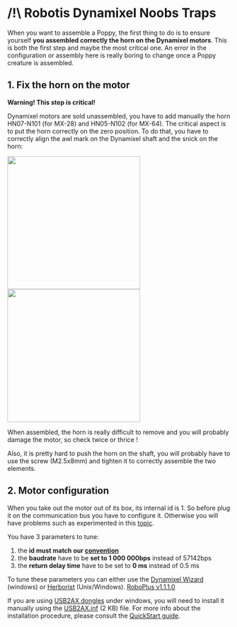 # /!\ Robotis Dynamixel Noobs Traps

When you want to assemble a Poppy, the first thing to do is to ensure yourself **you assembled correctly the horn on the Dynamixel motors**. This is both the first step and maybe the most critical one. An error in the configuration or assembly here is really boring to change once a Poppy creature is assembled.

## 1. Fix the horn on the motor
**Warning! This step is critical!**

Dynamixel motors are sold unassembled, you have to add manually the horn HN07-N101 (for MX-28) and HN05-N102 (for MX-64).
The critical aspect is to put the horn correctly on the zero position. To do that, you have to correctly align the awl mark on the Dynamixel shaft and the snick on the horn:

<img src="img/robotis_dynamixel_axe_mark.jpg" height="300"> <img src="img/robotis_horn_mark.jpg" height="300">

When assembled, the horn is really difficult to remove and you will probably damage the motor, so check twice or thrice !

Also, it is pretty hard to push the horn on the shaft, you will probably have to use the screw (M2.5x8mm) and tighten it to correctly assemble the two elements.


## 2. Motor configuration
When you take out the motor out of its box, its internal id is 1. So before plug it on the communication bus you have to configure it. Otherwise you will have problems such as experimented in this [topic](https://forum.poppy-project.org/t/dynamixel-first-uses/91/5).

You have 3 parameters to tune:

 1. the **id must match our [convention][1]**
 2. the **baudrate** have to be **set to 1 000 000bps** instead of 57142bps
 3. the **return delay time** have to be set to **0 ms** instead of 0.5 ms

To tune these parameters you can either use the [Dynamixel Wizard][2] (windows) or [Herborist][3] (Unix/Windows).
<a class="attachment" href="http://www.robotis.com/xe/download_en/657775">RoboPlus v1.1.1.0 </a>

If you are using [USB2AX dongles][4] under windows, you will need to install it manually using the <a class="attachment" href="https://github.com/Xevel/usb2ax/raw/master/firmware/lufa_usb2ax/USB2AX.inf">USB2AX.inf</a> (2 KB) file.
For more info about the installation procedure, please consult the [QuickStart guide][5].


  [1]: https://forum.poppy-project.org/t/assembly-instructions-motor-naming-convention-and-configuration/87
  [2]: http://support.robotis.com/en/software/roboplus/dynamixel_monitor/quickstart/dynamixel_monitor_connection.htm
  [3]: http://poppy-project.github.io/pypot/herborist.html
  [4]: http://www.xevelabs.com/doku.php?id=product:usb2ax:usb2ax
  [5]: http://www.xevelabs.com/doku.php?id=product:usb2ax:quickstart
